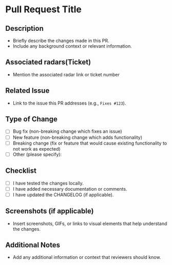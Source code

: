 # Pull Request Title

## Description
- Briefly describe the changes made in this PR.
- Include any background context or relevant information.

## Associated radars(Ticket)
- Mention the associated radar link or ticket number

## Related Issue
- Link to the issue this PR addresses (e.g., `Fixes #123`).

## Type of Change
- [ ] Bug fix (non-breaking change which fixes an issue)
- [ ] New feature (non-breaking change which adds functionality)
- [ ] Breaking change (fix or feature that would cause existing functionality to not work as expected)
- [ ] Other (please specify):

## Checklist
- [ ] I have tested the changes locally.
- [ ] I have added necessary documentation or comments.
- [ ] I have updated the CHANGELOG (if applicable).

## Screenshots (if applicable)
- Insert screenshots, GIFs, or links to visual elements that help understand the changes.

## Additional Notes
- Add any additional information or context that reviewers should know.

